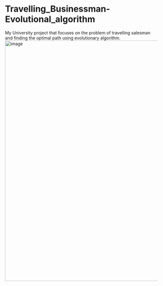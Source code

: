 # Travelling_Businessman-Evolutional_algorithm

My University project that focuses on the problem of travelling salesman and finding the optimal path using evolutionary algorithm.
<img width="791" alt="image" src="https://github.com/moonleter/Travelling_Businessman-Evolutional_algorithm/assets/106592140/0910a963-2f30-41a5-a558-42988c3dbd8d">
